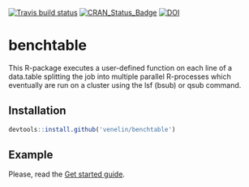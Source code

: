 
<!-- README.md is generated from README.Rmd. Please edit that file -->
[![Travis build status](https://travis-ci.org/venelin/benchtable.svg?branch=master)](https://travis-ci.org/venelin/benchtable) [![CRAN\_Status\_Badge](http://www.r-pkg.org/badges/version/benchtable?color=blue)](https://cran.r-project.org/package=benchtable) [![DOI](https://zenodo.org/badge/160479895.svg)](https://zenodo.org/badge/latestdoi/160479895)

benchtable
==========

This R-package executes a user-defined function on each line of a data.table splitting the job into multiple parallel R-processes which eventually are run on a cluster using the lsf (bsub) or qsub command.

Installation
------------

``` r
devtools::install.github('venelin/benchtable')
```

Example
-------

Please, read the [Get started guide](https://venelin.github.io/benchtable/articles/benchtable.html).
